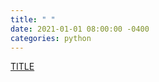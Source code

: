 ```yaml
---
title: " "
date: 2021-01-01 08:00:00 -0400
categories: python
---
```


<a href="https://" target="_blank">TITLE</a>